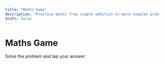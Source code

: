 ```yaml
---
title: "Maths Game"
description: "Practice maths from simple addition to more complex problems."
draft: false
---
```


# Maths Game

Solve the problem and tap your answer:

<div id="maths-game"></div>

<script>
function randomInt(a, b) { return Math.floor(Math.random() * (b - a + 1)) + a; }
let score = 0, total = 0;
function nextQuestion() {
  const a = randomInt(1, 10), b = randomInt(1, 10);
  const answer = a + b;
  const options = [answer, answer + randomInt(1, 3), answer - randomInt(1, 2)].sort(() => Math.random() - 0.5);
  document.getElementById('maths-game').innerHTML = `
    <h3>${a} + ${b} = ?</h3>
    <div>${options.map(opt => `<button style='font-size:1.2em;margin:0.5em;' onclick='checkMath(${opt},${answer})'>${opt}</button>`).join('')}</div>
    <div id='math-feedback'></div>
    <div>Score: ${score}/${total}</div>
  `;
}
window.checkMath = function(opt, answer) {
  total++;
  if (opt === answer) {
    score++;
    document.getElementById('math-feedback').innerHTML = '<span style="color:green;">Correct!</span>';
  } else {
    document.getElementById('math-feedback').innerHTML = '<span style="color:red;">Try again!</span>';
    return;
  }
  setTimeout(nextQuestion, 800);
};
nextQuestion();
</script>
